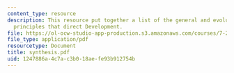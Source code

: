 ```yaml
---
content_type: resource
description: This resource put together a list of the general and evolutionarily relevant
  principles that direct Development.
file: https://ol-ocw-studio-app-production.s3.amazonaws.com/courses/7-22-developmental-biology-fall-2005/1247886a4c7ac3b018aefe93b912754b_synthesis.pdf
file_type: application/pdf
resourcetype: Document
title: synthesis.pdf
uid: 1247886a-4c7a-c3b0-18ae-fe93b912754b
---
```

